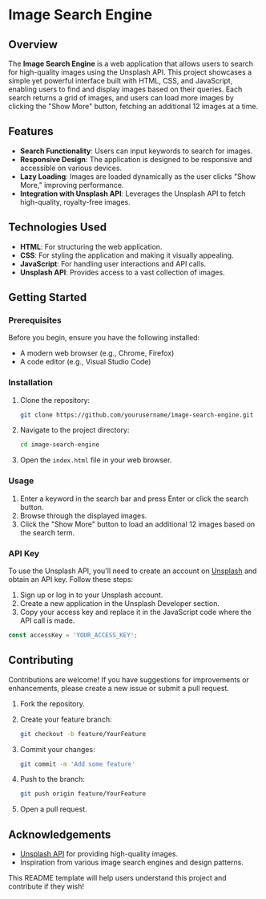 
# Image Search Engine



## Overview

The **Image Search Engine** is a web application that allows users to search for high-quality images using the Unsplash API. This project showcases a simple yet powerful interface built with HTML, CSS, and JavaScript, enabling users to find and display images based on their queries. Each search returns a grid of images, and users can load more images by clicking the "Show More" button, fetching an additional 12 images at a time.

## Features

- **Search Functionality**: Users can input keywords to search for images.
- **Responsive Design**: The application is designed to be responsive and accessible on various devices.
- **Lazy Loading**: Images are loaded dynamically as the user clicks "Show More," improving performance.
- **Integration with Unsplash API**: Leverages the Unsplash API to fetch high-quality, royalty-free images.

## Technologies Used

- **HTML**: For structuring the web application.
- **CSS**: For styling the application and making it visually appealing.
- **JavaScript**: For handling user interactions and API calls.
- **Unsplash API**: Provides access to a vast collection of images.

## Getting Started

### Prerequisites

Before you begin, ensure you have the following installed:

- A modern web browser (e.g., Chrome, Firefox)
- A code editor (e.g., Visual Studio Code)

### Installation

1. Clone the repository:

   ```bash
   git clone https://github.com/yourusername/image-search-engine.git
   ```

2. Navigate to the project directory:

   ```bash
   cd image-search-engine
   ```

3. Open the `index.html` file in your web browser.

### Usage

1. Enter a keyword in the search bar and press Enter or click the search button.
2. Browse through the displayed images.
3. Click the "Show More" button to load an additional 12 images based on the search term.

### API Key

To use the Unsplash API, you'll need to create an account on [Unsplash](https://unsplash.com/developers) and obtain an API key. Follow these steps:

1. Sign up or log in to your Unsplash account.
2. Create a new application in the Unsplash Developer section.
3. Copy your access key and replace it in the JavaScript code where the API call is made.

```javascript
const accessKey = 'YOUR_ACCESS_KEY';
```

## Contributing

Contributions are welcome! If you have suggestions for improvements or enhancements, please create a new issue or submit a pull request.

1. Fork the repository.
2. Create your feature branch:

   ```bash
   git checkout -b feature/YourFeature
   ```

3. Commit your changes:

   ```bash
   git commit -m 'Add some feature'
   ```

4. Push to the branch:

   ```bash
   git push origin feature/YourFeature
   ```

5. Open a pull request.



## Acknowledgements

- [Unsplash API](https://unsplash.com/developers) for providing high-quality images.
- Inspiration from various image search engines and design patterns.



 This README template will help users understand this project and contribute if they wish!
